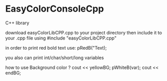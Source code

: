 # EasyColorConsoleCpp
C++ library

download easyColorLibCPP.cpp to your project directory
then include it to your .cpp file using #include "easyColorLibCPP.cpp"

in order to print red bold text use:
 pRedB("Text);

you also can print int/char/short/long variables

how to use Background color ?
 cout << yellowBG;
 pWhiteB(var);
 cout << endBG;
